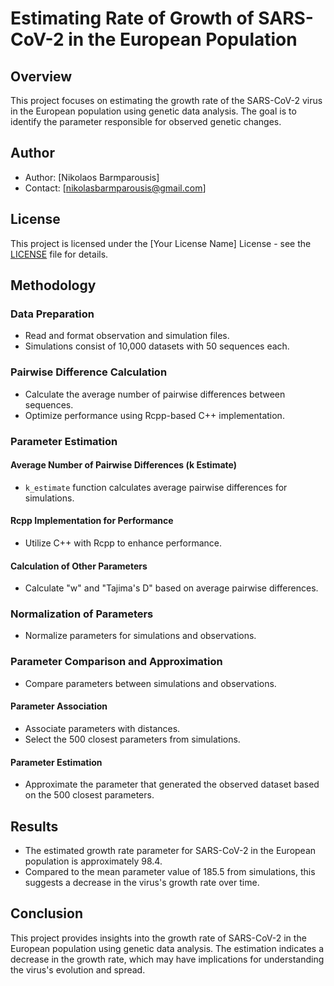 # Estimating Rate of Growth of SARS-CoV-2 in the European Population

## Overview

This project focuses on estimating the growth rate of the SARS-CoV-2 virus in the European population using genetic data analysis. The goal is to identify the parameter responsible for observed genetic changes.

## Author

- Author: [Nikolaos Barmparousis]
- Contact: [nikolasbarmparousis@gmail.com]

## License

This project is licensed under the [Your License Name] License - see the [LICENSE](LICENSE) file for details.

## Methodology

### Data Preparation

- Read and format observation and simulation files.
- Simulations consist of 10,000 datasets with 50 sequences each.

### Pairwise Difference Calculation

- Calculate the average number of pairwise differences between sequences.
- Optimize performance using Rcpp-based C++ implementation.

### Parameter Estimation

#### Average Number of Pairwise Differences (k Estimate)

- `k_estimate` function calculates average pairwise differences for simulations.

#### Rcpp Implementation for Performance

- Utilize C++ with Rcpp to enhance performance.

#### Calculation of Other Parameters

- Calculate "w" and "Tajima's D" based on average pairwise differences.

### Normalization of Parameters

- Normalize parameters for simulations and observations.

### Parameter Comparison and Approximation

- Compare parameters between simulations and observations.

#### Parameter Association

- Associate parameters with distances.
- Select the 500 closest parameters from simulations.

#### Parameter Estimation

- Approximate the parameter that generated the observed dataset based on the 500 closest parameters.

## Results

- The estimated growth rate parameter for SARS-CoV-2 in the European population is approximately 98.4.
- Compared to the mean parameter value of 185.5 from simulations, this suggests a decrease in the virus's growth rate over time.

## Conclusion

This project provides insights into the growth rate of SARS-CoV-2 in the European population using genetic data analysis. The estimation indicates a decrease in the growth rate, which may have implications for understanding the virus's evolution and spread.
